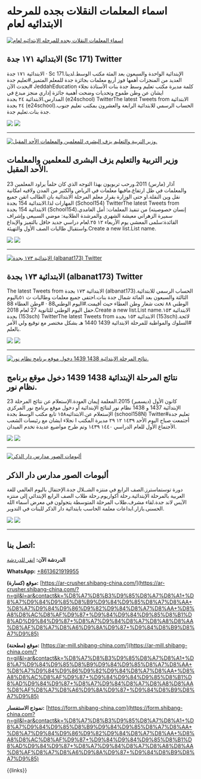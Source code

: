 # اسماء المعلمات النقلات بجده للمرحله الابتدائيه لعام

<a href="https://swt.shibang-china.com/?n=gjl&l=ar&img&k=%D8%A7%D8%B3%D9%85%D8%A7%D8%A1+%D8%A7%D9%84%D9%85%D8%B9%D9%84%D9%85%D8%A7%D8%AA+%D8%A7%D9%84%D9%86%D9%82%D9%84%D8%A7%D8%AA+%D8%A8%D8%AC%D8%AF%D9%87+%D9%84%D9%84%D9%85%D8%B1%D8%AD%D9%84%D9%87+%D8%A7%D9%84%D8%A7%D8%A8%D8%AA%D8%AF%D8%A7%D8%A6%D9%8A%D9%87+%D9%84%D8%B9%D8%A7%D9%85" target="_blank">![اسماء المعلمات النقلات بجده للمرحله الابتدائيه لعام](http://static.shibang-china.com/all-800x300/1182.jpg)</a>

## الابتدائية ١٧١ جدة (Sc 171) Twitter
الابتدائية ١٧١ جدة &middot; Sc 171.الإبتدائية الواحدة والسبعون بعد المئة مكتب الوسط.لدينا العديد من المنجزات أهمها فوز أربع معلمات بجائزة جدة للمعلم المتميز.#تعليم جدة #يحدث الآن JeddahEducation كلمة مديرة مكتب تعليم وسط جدة بنات الأستاذة نجلاء ايشان عن وطن طموح وتحديات وضحت أهمية جائزة إداري منجز مبدع في المدارس.الابتدائية ٢٤ بجدة (e24school) TwitterThe latest Tweets from الابتدائية ٢٤ بجدة (e24school).الحساب الرسمي للابتدائية الرابعة والعشرون بمكتب تعليم جنوب جدة بنات.تعليم جدة.


<a href="https://whatsapp.shibangsoft.com/WhatsApp.php" target="_blank" title="WhatsApp">![](http://static.shibang-china.com/icon/whatsapp.png)</a> <a href="https://swt.shibang-china.com/?n=gjl&l=ar&icon&k=%D8%A7%D8%B3%D9%85%D8%A7%D8%A1+%D8%A7%D9%84%D9%85%D8%B9%D9%84%D9%85%D8%A7%D8%AA+%D8%A7%D9%84%D9%86%D9%82%D9%84%D8%A7%D8%AA+%D8%A8%D8%AC%D8%AF%D9%87+%D9%84%D9%84%D9%85%D8%B1%D8%AD%D9%84%D9%87+%D8%A7%D9%84%D8%A7%D8%A8%D8%AA%D8%AF%D8%A7%D8%A6%D9%8A%D9%87+%D9%84%D8%B9%D8%A7%D9%85" target="_blank">![](http://static.shibang-china.com/icon/chat-ar.png)</a>

---

<a href="https://swt.shibang-china.com/?n=gjl&l=ar&img&k=%D8%A7%D8%B3%D9%85%D8%A7%D8%A1+%D8%A7%D9%84%D9%85%D8%B9%D9%84%D9%85%D8%A7%D8%AA+%D8%A7%D9%84%D9%86%D9%82%D9%84%D8%A7%D8%AA+%D8%A8%D8%AC%D8%AF%D9%87+%D9%84%D9%84%D9%85%D8%B1%D8%AD%D9%84%D9%87+%D8%A7%D9%84%D8%A7%D8%A8%D8%AA%D8%AF%D8%A7%D8%A6%D9%8A%D9%87+%D9%84%D8%B9%D8%A7%D9%85" target="_blank">![وزير التربية والتعليم يزف البشرى للمعلمين والمعلمات الأحد المقبل.](http://static.shibang-china.com/all-800x300/840.jpg)</a>

## وزير التربية والتعليم يزف البشرى للمعلمين والمعلمات الأحد المقبل.
23 آذار (مارس) 2011.ورحب تربويون بهذا التوجه الذي كان حلماً يراود المعلمين والمعلمات في ظل ارتفاع.مافيها معلمات في الرياض والكثير من المدن ولافيه امكانية نقل وين النقلة.او حتى الوزارة بقرار معلم المرحلة الابتدائية بان الطالب اتقن جميع المهارات لذا.الابتدائية 154 بجدة (School154) TwitterThe latest Tweets from الابتدائية 154 بجدة (School154).إنسان خصوصيته) من تنفيذ المعلمات: أمل الغامدي سميرة الزهراني معيشة الشهري والمرشدة الطلابية: موضي السبيعي وإشراف القائدة:سلمى المعشي يوم الأربعاء ١٢ ٢٥.لعام دراسي جديد حافل بالتميز والإبداع واستقبال طالبات الصف الأول والتهيئة.Create a new list.List name.


<a href="https://whatsapp.shibangsoft.com/WhatsApp.php" target="_blank" title="WhatsApp">![](http://static.shibang-china.com/icon/whatsapp.png)</a> <a href="https://swt.shibang-china.com/?n=gjl&l=ar&icon&k=%D8%A7%D8%B3%D9%85%D8%A7%D8%A1+%D8%A7%D9%84%D9%85%D8%B9%D9%84%D9%85%D8%A7%D8%AA+%D8%A7%D9%84%D9%86%D9%82%D9%84%D8%A7%D8%AA+%D8%A8%D8%AC%D8%AF%D9%87+%D9%84%D9%84%D9%85%D8%B1%D8%AD%D9%84%D9%87+%D8%A7%D9%84%D8%A7%D8%A8%D8%AA%D8%AF%D8%A7%D8%A6%D9%8A%D9%87+%D9%84%D8%B9%D8%A7%D9%85" target="_blank">![](http://static.shibang-china.com/icon/chat-ar.png)</a>

---

<a href="https://swt.shibang-china.com/?n=gjl&l=ar&img&k=%D8%A7%D8%B3%D9%85%D8%A7%D8%A1+%D8%A7%D9%84%D9%85%D8%B9%D9%84%D9%85%D8%A7%D8%AA+%D8%A7%D9%84%D9%86%D9%82%D9%84%D8%A7%D8%AA+%D8%A8%D8%AC%D8%AF%D9%87+%D9%84%D9%84%D9%85%D8%B1%D8%AD%D9%84%D9%87+%D8%A7%D9%84%D8%A7%D8%A8%D8%AA%D8%AF%D8%A7%D8%A6%D9%8A%D9%87+%D9%84%D8%B9%D8%A7%D9%85" target="_blank">![الابتدائية ١٧٣ بجدة (albanat173) Twitter](http://static.shibang-china.com/all-800x300/1270.jpg)</a>

## الابتدائية ١٧٣ بجدة (albanat173) Twitter
The latest Tweets from الابتدائية ١٧٣ بجدة (albanat173).الحساب الرسمي للابتدائية الثالثة والسبعون بعد المائة شمال جدة بنات.احتفى جميع معلمات وطالبات ث ٥١باليوم الوطني ٨٨ تحت شعار وطن العطاء حيث أقيمت.#اليوم الوطني88 &middot; #وطن العطاء 88 حفل اليوم الوطني للثانوية 27 لعام 2018.Create a new list.List name.الابتدائية ١٥٣ بجدة (153sch) TwitterThe latest Tweets from الابتدائية ١٥٣ بجدة (153sch).لائحة #السلوك والمواظبة للمرحلة الابتدائية 1439 1440 هـ بشكل مختصر مع توقيع ولي الأمر بالعلم.


<a href="https://whatsapp.shibangsoft.com/WhatsApp.php" target="_blank" title="WhatsApp">![](http://static.shibang-china.com/icon/whatsapp.png)</a> <a href="https://swt.shibang-china.com/?n=gjl&l=ar&icon&k=%D8%A7%D8%B3%D9%85%D8%A7%D8%A1+%D8%A7%D9%84%D9%85%D8%B9%D9%84%D9%85%D8%A7%D8%AA+%D8%A7%D9%84%D9%86%D9%82%D9%84%D8%A7%D8%AA+%D8%A8%D8%AC%D8%AF%D9%87+%D9%84%D9%84%D9%85%D8%B1%D8%AD%D9%84%D9%87+%D8%A7%D9%84%D8%A7%D8%A8%D8%AA%D8%AF%D8%A7%D8%A6%D9%8A%D9%87+%D9%84%D8%B9%D8%A7%D9%85" target="_blank">![](http://static.shibang-china.com/icon/chat-ar.png)</a>

---

<a href="https://swt.shibang-china.com/?n=gjl&l=ar&img&k=%D8%A7%D8%B3%D9%85%D8%A7%D8%A1+%D8%A7%D9%84%D9%85%D8%B9%D9%84%D9%85%D8%A7%D8%AA+%D8%A7%D9%84%D9%86%D9%82%D9%84%D8%A7%D8%AA+%D8%A8%D8%AC%D8%AF%D9%87+%D9%84%D9%84%D9%85%D8%B1%D8%AD%D9%84%D9%87+%D8%A7%D9%84%D8%A7%D8%A8%D8%AA%D8%AF%D8%A7%D8%A6%D9%8A%D9%87+%D9%84%D8%B9%D8%A7%D9%85" target="_blank">![نتائج المرحلة الإبتدائية 1438 1439 دخول موقع برنامج نظام نور.](http://static.shibang-china.com/all-800x300/1035.jpg)</a>

## نتائج المرحلة الإبتدائية 1438 1439 دخول موقع برنامج نظام نور.
23 كانون الأول (ديسمبر) 2015.المعلمة إيمان العودة.الإستعلام عن نتائج المرحلة الإبتدائية 1437 و 1438 نظام نور لنتائج الإبتدائية أو دخول موقع برنامج نور المركزي الإستعلام عن.الابتدائيه١٥٨ تابع مكتب الوسط بجدة (school158N) Twitter#تعليم جدة أجتمعت صباح اليوم الأحد ١٤٣٩ ١٢ ٢٩ مديرة المكتب ا نجلاء ايشان مع رئيسات الشعب الأجتماع الأول للعام الدراسي ١٤٤٠ ١٤٣٩ وتم طرح مواضيع عديدة تخدم الميدان.


<a href="https://whatsapp.shibangsoft.com/WhatsApp.php" target="_blank" title="WhatsApp">![](http://static.shibang-china.com/icon/whatsapp.png)</a> <a href="https://swt.shibang-china.com/?n=gjl&l=ar&icon&k=%D8%A7%D8%B3%D9%85%D8%A7%D8%A1+%D8%A7%D9%84%D9%85%D8%B9%D9%84%D9%85%D8%A7%D8%AA+%D8%A7%D9%84%D9%86%D9%82%D9%84%D8%A7%D8%AA+%D8%A8%D8%AC%D8%AF%D9%87+%D9%84%D9%84%D9%85%D8%B1%D8%AD%D9%84%D9%87+%D8%A7%D9%84%D8%A7%D8%A8%D8%AA%D8%AF%D8%A7%D8%A6%D9%8A%D9%87+%D9%84%D8%B9%D8%A7%D9%85" target="_blank">![](http://static.shibang-china.com/icon/chat-ar.png)</a>

---

<a href="https://swt.shibang-china.com/?n=gjl&l=ar&img&k=%D8%A7%D8%B3%D9%85%D8%A7%D8%A1+%D8%A7%D9%84%D9%85%D8%B9%D9%84%D9%85%D8%A7%D8%AA+%D8%A7%D9%84%D9%86%D9%82%D9%84%D8%A7%D8%AA+%D8%A8%D8%AC%D8%AF%D9%87+%D9%84%D9%84%D9%85%D8%B1%D8%AD%D9%84%D9%87+%D8%A7%D9%84%D8%A7%D8%A8%D8%AA%D8%AF%D8%A7%D8%A6%D9%8A%D9%87+%D9%84%D8%B9%D8%A7%D9%85" target="_blank">![ألبومات الصور مدارس دار الذكر](http://static.shibang-china.com/all-800x300/1134.jpg)</a>

## ألبومات الصور مدارس دار الذكر
دورة توستماسترز.الصف الرابع في منتزه الشــلال جدة.الإحتفال باليوم العالمي للغة العربية بالمرحلة الإبتدائية.رحلة أكواريوم.رحلة طلاب الصف الرابع الإبتدائي إلى منتزه الآيس لاند جدة.لقاء مشرف.طلاب المرحلة المتوسطة يتجولون في معرض أسماء الله الحسنى.بازار.ابداعات معلمة الحاسب بابتدائية دار الذكر للبنات في التدوير.

<a href="https://whatsapp.shibangsoft.com/WhatsApp.php" target="_blank" title="WhatsApp">![](http://static.shibang-china.com/icon/whatsapp.png)</a> <a href="https://swt.shibang-china.com/?n=gjl&l=ar&icon&k=%D8%A7%D8%B3%D9%85%D8%A7%D8%A1+%D8%A7%D9%84%D9%85%D8%B9%D9%84%D9%85%D8%A7%D8%AA+%D8%A7%D9%84%D9%86%D9%82%D9%84%D8%A7%D8%AA+%D8%A8%D8%AC%D8%AF%D9%87+%D9%84%D9%84%D9%85%D8%B1%D8%AD%D9%84%D9%87+%D8%A7%D9%84%D8%A7%D8%A8%D8%AA%D8%AF%D8%A7%D8%A6%D9%8A%D9%87+%D9%84%D8%B9%D8%A7%D9%85" target="_blank">![](http://static.shibang-china.com/icon/chat-ar.png)</a>

---
## اتصل بنا:

**الدردشة الآن:** [انقر للدردشة](https://swt.shibang-china.com?n=gjl&l=ar&contact&k=%D8%A7%D8%B3%D9%85%D8%A7%D8%A1+%D8%A7%D9%84%D9%85%D8%B9%D9%84%D9%85%D8%A7%D8%AA+%D8%A7%D9%84%D9%86%D9%82%D9%84%D8%A7%D8%AA+%D8%A8%D8%AC%D8%AF%D9%87+%D9%84%D9%84%D9%85%D8%B1%D8%AD%D9%84%D9%87+%D8%A7%D9%84%D8%A7%D8%A8%D8%AA%D8%AF%D8%A7%D8%A6%D9%8A%D9%87+%D9%84%D8%B9%D8%A7%D9%85)

**WhatsApp:**  [+8613621919955](https://whatsapp.shibangsoft.com/WhatsApp.php)

**موقع (كسارة):** [https://ar-crusher.shibang-china.com/](https://ar-crusher.shibang-china.com/?n=gjl&l=ar&contact&k=%D8%A7%D8%B3%D9%85%D8%A7%D8%A1+%D8%A7%D9%84%D9%85%D8%B9%D9%84%D9%85%D8%A7%D8%AA+%D8%A7%D9%84%D9%86%D9%82%D9%84%D8%A7%D8%AA+%D8%A8%D8%AC%D8%AF%D9%87+%D9%84%D9%84%D9%85%D8%B1%D8%AD%D9%84%D9%87+%D8%A7%D9%84%D8%A7%D8%A8%D8%AA%D8%AF%D8%A7%D8%A6%D9%8A%D9%87+%D9%84%D8%B9%D8%A7%D9%85)

**موقع (مطحنة):** [https://ar-mill.shibang-china.com/](https://ar-mill.shibang-china.com/?n=gjl&l=ar&contact&k=%D8%A7%D8%B3%D9%85%D8%A7%D8%A1+%D8%A7%D9%84%D9%85%D8%B9%D9%84%D9%85%D8%A7%D8%AA+%D8%A7%D9%84%D9%86%D9%82%D9%84%D8%A7%D8%AA+%D8%A8%D8%AC%D8%AF%D9%87+%D9%84%D9%84%D9%85%D8%B1%D8%AD%D9%84%D9%87+%D8%A7%D9%84%D8%A7%D8%A8%D8%AA%D8%AF%D8%A7%D8%A6%D9%8A%D9%87+%D9%84%D8%B9%D8%A7%D9%85)

**نموذج الاستفسار:** [https://form.shibang-china.com](https://form.shibang-china.com?n=gjl&l=ar&contact&k=%D8%A7%D8%B3%D9%85%D8%A7%D8%A1+%D8%A7%D9%84%D9%85%D8%B9%D9%84%D9%85%D8%A7%D8%AA+%D8%A7%D9%84%D9%86%D9%82%D9%84%D8%A7%D8%AA+%D8%A8%D8%AC%D8%AF%D9%87+%D9%84%D9%84%D9%85%D8%B1%D8%AD%D9%84%D9%87+%D8%A7%D9%84%D8%A7%D8%A8%D8%AA%D8%AF%D8%A7%D8%A6%D9%8A%D9%87+%D9%84%D8%B9%D8%A7%D9%85)

{{links}}
